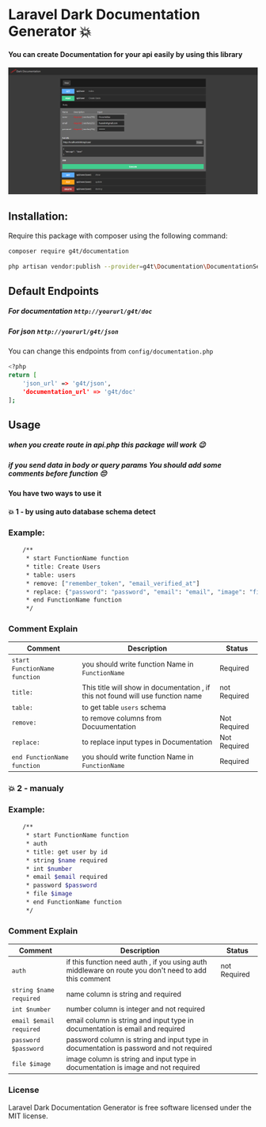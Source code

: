 # Laravel Dark Documentation Generator 💥
#### You can create Documentation for your api easily by using this library

![me](https://github.com/hussein4alaa/Laravel-Dark-Documentation-Generator/blob/1.2/image.PNG)


## Installation:
Require this package with composer using the following command:

```sh
composer require g4t/documentation
```

```sh
php artisan vendor:publish --provider=g4t\Documentation\DocumentationServiceProvider
```

## Default Endpoints
##### For documentation `http://yoururl/g4t/doc` 
##### For json `http://yoururl/g4t/json` 
You can change this endpoints from `config/documentation.php`
```sh
<?php
return [
    'json_url' => 'g4t/json',
    'documentation_url' => 'g4t/doc'
];
```


## Usage
##### when you create route in api.php this package will work 😉
##### if you send data in body or query params You should add some comments before function 😔


#### You have two ways to use it
#### 💥 1 - by using auto database schema detect
### Example:
```sh
    /**
     * start FunctionName function
     * title: Create Users
     * table: users
     * remove: ["remember_token", "email_verified_at"]
     * replace: {"password": "password", "email": "email", "image": "file"}
     * end FunctionName function
     */
```
### Comment Explain
Comment | Description | Status
--------- | ------- | -------
`start FunctionName function` | you should write function Name in `FunctionName` | Required
`title:` | This title will show in documentation , if this not found will use function name | not Required
`table:` | to get table `users` schema |
`remove:` | to remove columns from Docuumentation | Not Required
`replace:` | to replace input types in Documentation | Not Required
`end FunctionName function` | you should write function Name in `FunctionName` | Required


### 💥 2 - manualy
### Example:
```sh
    /**
     * start FunctionName function
     * auth
     * title: get user by id
     * string $name required
     * int $number
     * email $email required
     * password $password
     * file $image
     * end FunctionName function
     */
```

### Comment Explain
Comment | Description | Status
--------- | ------- | -------
`auth` | if this function need auth , if you using auth middleware on route you don't need to add this comment | not Required
`string $name required` | name column is string and required | 
`int $number` | number column is integer and not required | 
`email $email required` | email column is string and input type in documentation is email and required | 
`password $password` | password column is string and input type in documentation is password and not required | 
`file $image` | image column is string and input type in documentation is image and not required | 



### License

Laravel Dark Documentation Generator is free software licensed under the MIT license.
